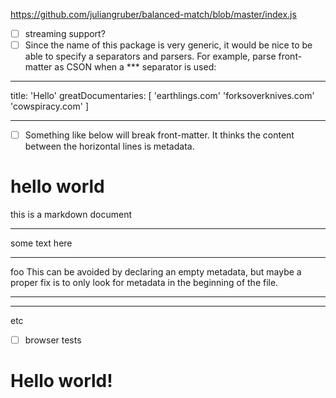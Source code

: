 https://github.com/juliangruber/balanced-match/blob/master/index.js

* [ ] streaming support?
* [ ] Since the name of this package is very generic, it would be nice to be able to specify a separators and parsers. For example, parse front-matter as CSON when a *** separator is used:

***
title: 'Hello'
greatDocumentaries: [
    'earthlings.com'
    'forksoverknives.com'
    'cowspiracy.com'
]
***

* [ ] Something like below will break front-matter. It thinks the content between the horizontal lines is metadata.

# hello world

this is a markdown document

---

some text here

---

foo
This can be avoided by declaring an empty metadata, but maybe a proper fix is to only look for metadata in the beginning of the file.

---
---

etc

* [ ] browser tests

# Hello world!
